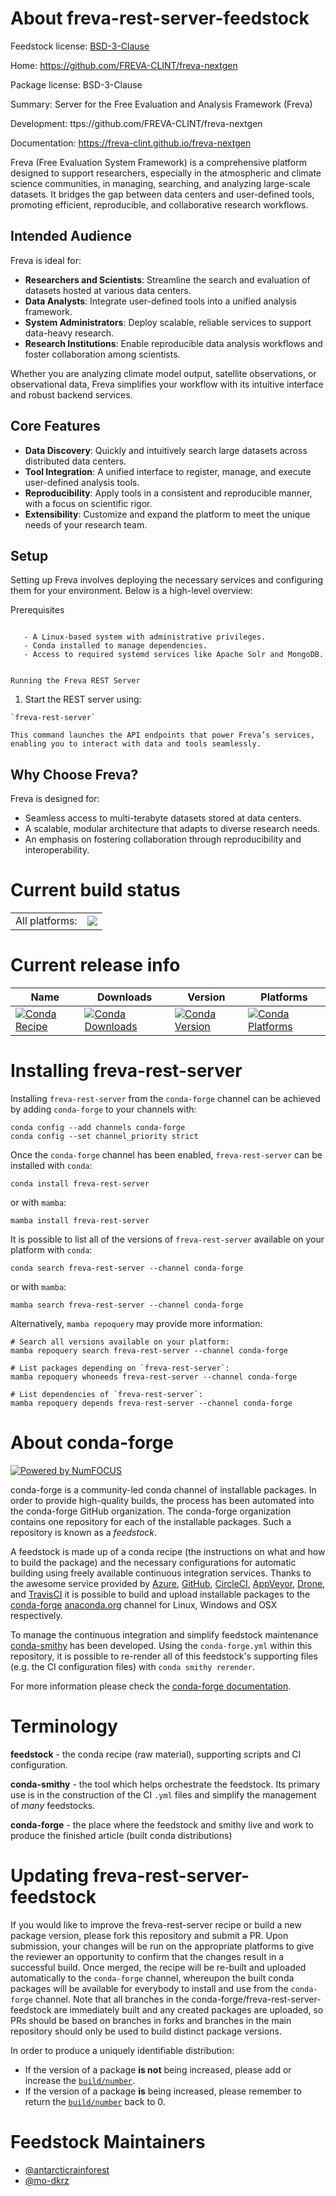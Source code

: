 About freva-rest-server-feedstock
=================================

Feedstock license: [BSD-3-Clause](https://github.com/conda-forge/freva-rest-server-feedstock/blob/main/LICENSE.txt)

Home: https://github.com/FREVA-CLINT/freva-nextgen

Package license: BSD-3-Clause

Summary: Server for the Free Evaluation and Analysis Framework (Freva)

Development: ttps://github.com/FREVA-CLINT/freva-nextgen

Documentation: https://freva-clint.github.io/freva-nextgen

Freva (Free Evaluation System Framework) is a comprehensive platform
designed to support researchers, especially in the atmospheric and climate
science communities, in managing, searching, and analyzing large-scale
datasets. It bridges the gap between data centers and user-defined tools,
promoting efficient, reproducible, and collaborative research workflows.

Intended Audience
------------------

Freva is ideal for:

- **Researchers and Scientists**: Streamline the search and evaluation of
  datasets hosted at various data centers.
- **Data Analysts**: Integrate user-defined tools into a unified analysis
  framework.
- **System Administrators**: Deploy scalable, reliable services to support
  data-heavy research.
- **Research Institutions**: Enable reproducible data analysis workflows
  and foster collaboration among scientists.

Whether you are analyzing climate model output, satellite observations, or
observational data, Freva simplifies your workflow with its intuitive
interface and robust backend services.

Core Features
-------------

- **Data Discovery**: Quickly and intuitively search large datasets across
  distributed data centers.
- **Tool Integration**: A unified interface to register, manage, and
  execute user-defined analysis tools.
- **Reproducibility**: Apply tools in a consistent and reproducible manner,
  with a focus on scientific rigor.
- **Extensibility**: Customize and expand the platform to meet the unique
  needs of your research team.

Setup
-----

Setting up Freva involves deploying the necessary services and configuring
them for your environment. Below is a high-level overview:

Prerequisites
~~~~~~~~~~~~~

   - A Linux-based system with administrative privileges.
   - Conda installed to manage dependencies.
   - Access to required systemd services like Apache Solr and MongoDB.


Running the Freva REST Server
~~~~~~~~~~~~~~~~~~~~~~~~~~~~~

  1.  Start the REST server using:

    `freva-rest-server`

    This command launches the API endpoints that power Freva’s services,
    enabling you to interact with data and tools seamlessly.

Why Choose Freva?
-----------------

Freva is designed for:

- Seamless access to multi-terabyte datasets stored at data centers.
- A scalable, modular architecture that adapts to diverse research needs.
- An emphasis on fostering collaboration through reproducibility and
  interoperability.


Current build status
====================


<table><tr><td>All platforms:</td>
    <td>
      <a href="https://dev.azure.com/conda-forge/feedstock-builds/_build/latest?definitionId=24505&branchName=main">
        <img src="https://dev.azure.com/conda-forge/feedstock-builds/_apis/build/status/freva-rest-server-feedstock?branchName=main">
      </a>
    </td>
  </tr>
</table>

Current release info
====================

| Name | Downloads | Version | Platforms |
| --- | --- | --- | --- |
| [![Conda Recipe](https://img.shields.io/badge/recipe-freva--rest--server-green.svg)](https://anaconda.org/conda-forge/freva-rest-server) | [![Conda Downloads](https://img.shields.io/conda/dn/conda-forge/freva-rest-server.svg)](https://anaconda.org/conda-forge/freva-rest-server) | [![Conda Version](https://img.shields.io/conda/vn/conda-forge/freva-rest-server.svg)](https://anaconda.org/conda-forge/freva-rest-server) | [![Conda Platforms](https://img.shields.io/conda/pn/conda-forge/freva-rest-server.svg)](https://anaconda.org/conda-forge/freva-rest-server) |

Installing freva-rest-server
============================

Installing `freva-rest-server` from the `conda-forge` channel can be achieved by adding `conda-forge` to your channels with:

```
conda config --add channels conda-forge
conda config --set channel_priority strict
```

Once the `conda-forge` channel has been enabled, `freva-rest-server` can be installed with `conda`:

```
conda install freva-rest-server
```

or with `mamba`:

```
mamba install freva-rest-server
```

It is possible to list all of the versions of `freva-rest-server` available on your platform with `conda`:

```
conda search freva-rest-server --channel conda-forge
```

or with `mamba`:

```
mamba search freva-rest-server --channel conda-forge
```

Alternatively, `mamba repoquery` may provide more information:

```
# Search all versions available on your platform:
mamba repoquery search freva-rest-server --channel conda-forge

# List packages depending on `freva-rest-server`:
mamba repoquery whoneeds freva-rest-server --channel conda-forge

# List dependencies of `freva-rest-server`:
mamba repoquery depends freva-rest-server --channel conda-forge
```


About conda-forge
=================

[![Powered by
NumFOCUS](https://img.shields.io/badge/powered%20by-NumFOCUS-orange.svg?style=flat&colorA=E1523D&colorB=007D8A)](https://numfocus.org)

conda-forge is a community-led conda channel of installable packages.
In order to provide high-quality builds, the process has been automated into the
conda-forge GitHub organization. The conda-forge organization contains one repository
for each of the installable packages. Such a repository is known as a *feedstock*.

A feedstock is made up of a conda recipe (the instructions on what and how to build
the package) and the necessary configurations for automatic building using freely
available continuous integration services. Thanks to the awesome service provided by
[Azure](https://azure.microsoft.com/en-us/services/devops/), [GitHub](https://github.com/),
[CircleCI](https://circleci.com/), [AppVeyor](https://www.appveyor.com/),
[Drone](https://cloud.drone.io/welcome), and [TravisCI](https://travis-ci.com/)
it is possible to build and upload installable packages to the
[conda-forge](https://anaconda.org/conda-forge) [anaconda.org](https://anaconda.org/)
channel for Linux, Windows and OSX respectively.

To manage the continuous integration and simplify feedstock maintenance
[conda-smithy](https://github.com/conda-forge/conda-smithy) has been developed.
Using the ``conda-forge.yml`` within this repository, it is possible to re-render all of
this feedstock's supporting files (e.g. the CI configuration files) with ``conda smithy rerender``.

For more information please check the [conda-forge documentation](https://conda-forge.org/docs/).

Terminology
===========

**feedstock** - the conda recipe (raw material), supporting scripts and CI configuration.

**conda-smithy** - the tool which helps orchestrate the feedstock.
                   Its primary use is in the construction of the CI ``.yml`` files
                   and simplify the management of *many* feedstocks.

**conda-forge** - the place where the feedstock and smithy live and work to
                  produce the finished article (built conda distributions)


Updating freva-rest-server-feedstock
====================================

If you would like to improve the freva-rest-server recipe or build a new
package version, please fork this repository and submit a PR. Upon submission,
your changes will be run on the appropriate platforms to give the reviewer an
opportunity to confirm that the changes result in a successful build. Once
merged, the recipe will be re-built and uploaded automatically to the
`conda-forge` channel, whereupon the built conda packages will be available for
everybody to install and use from the `conda-forge` channel.
Note that all branches in the conda-forge/freva-rest-server-feedstock are
immediately built and any created packages are uploaded, so PRs should be based
on branches in forks and branches in the main repository should only be used to
build distinct package versions.

In order to produce a uniquely identifiable distribution:
 * If the version of a package **is not** being increased, please add or increase
   the [``build/number``](https://docs.conda.io/projects/conda-build/en/latest/resources/define-metadata.html#build-number-and-string).
 * If the version of a package **is** being increased, please remember to return
   the [``build/number``](https://docs.conda.io/projects/conda-build/en/latest/resources/define-metadata.html#build-number-and-string)
   back to 0.

Feedstock Maintainers
=====================

* [@antarcticrainforest](https://github.com/antarcticrainforest/)
* [@mo-dkrz](https://github.com/mo-dkrz/)

